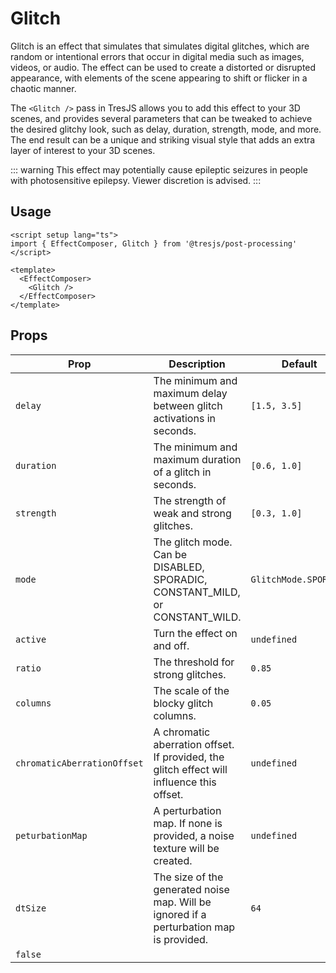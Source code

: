 # Glitch

<ClientOnly>
<GlitchDemo class="demo-scene"  />
</ClientOnly>

Glitch is an effect that simulates that simulates digital glitches, which are random or intentional errors that occur in digital media such as images, videos, or audio. The effect can be used to create a distorted or disrupted appearance, with elements of the scene appearing to shift or flicker in a chaotic manner.

The `<Glitch />` pass in TresJS allows you to add this effect to your 3D scenes, and provides several parameters that can be tweaked to achieve the desired glitchy look, such as delay, duration, strength, mode, and more. The end result can be a unique and striking visual style that adds an extra layer of interest to your 3D scenes.

::: warning
This effect may potentially cause epileptic seizures in people with photosensitive epilepsy. Viewer discretion is advised.
:::

## Usage

```vue
<script setup lang="ts">
import { EffectComposer, Glitch } from '@tresjs/post-processing'
</script>

<template>
  <EffectComposer>
    <Glitch />
  </EffectComposer>
</template>
```

## Props

| Prop                        | Description                                                                               | Default               |
| --------------------------- | ----------------------------------------------------------------------------------------- | --------------------- |
| `delay`                     | The minimum and maximum delay between glitch activations in seconds.                      | `[1.5, 3.5]`          |
| `duration`                  | The minimum and maximum duration of a glitch in seconds.                                  | `[0.6, 1.0]`          |
| `strength`                  | The strength of weak and strong glitches.                                                 | `[0.3, 1.0]`          |
| `mode`                      | The glitch mode. Can be DISABLED, SPORADIC, CONSTANT_MILD, or CONSTANT_WILD.              | `GlitchMode.SPORADIC` |
| `active`                    | Turn the effect on and off.                                                               | `undefined`           |
| `ratio`                     | The threshold for strong glitches.                                                        | `0.85`                |
| `columns`                   | The scale of the blocky glitch columns.                                                   | `0.05`                |
| `chromaticAberrationOffset` | A chromatic aberration offset. If provided, the glitch effect will influence this offset. | `undefined`           |
| `peturbationMap`            | A perturbation map. If none is provided, a noise texture will be created.                 | `undefined`           |
| `dtSize`                    | The size of the generated noise map. Will be ignored if a perturbation map is provided.   | `64`                  |
| `false`                     |
